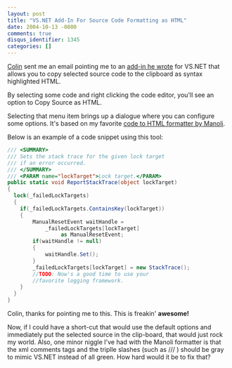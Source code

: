 ```yaml
---
layout: post
title: "VS.NET Add-In For Source Code Formatting as HTML"
date: 2004-10-13 -0800
comments: true
disqus_identifier: 1345
categories: []
---
```

[Colin](http://www.jtleigh.com/people/colin/blog/) sent me an email
pointing me to an [add-in he
wrote](http://www.jtleigh.com/people/colin/blog/archives/2004/10/visual_studio_a.html)
for VS.NET that allows you to copy selected source code to the clipboard
as syntax highlighted HTML.

By selecting some code and right clicking the code editor, you'll see an
option to Copy Source as HTML.

Selecting that menu item brings up a dialogue where you can configure
some options. It's based on my favorite [code to HTML formatter by
Manoli](http://www.manoli.net/csharpformat/).

Below is an example of a code snippet using this tool:

```csharp
/// <SUMMARY>
/// Sets the stack trace for the given lock target 
/// if an error occurred.
/// </SUMMARY>
/// <PARAM name="lockTarget">Lock target.</PARAM>
public static void ReportStackTrace(object lockTarget)
{
  lock(_failedLockTargets)
  {
    if(_failedLockTargets.ContainsKey(lockTarget))
    {
        ManualResetEvent waitHandle = 
            _failedLockTargets[lockTarget] 
                 as ManualResetEvent;
        if(waitHandle != null)
        {
            waitHandle.Set();
        }
        _failedLockTargets[lockTarget] = new StackTrace();
        //TODO: Now's a good time to use your
        //favorite logging framework.
    }
  }
}
```

Colin, thanks for pointing me to this. This is freakin' **awesome!**

Now, if I could have a short-cut that would use the default options and
immediately put the selected source in the clip-board, that would just
rock my world. Also, one minor niggle I've had with the Manoli formatter
is that the xml comments tags and the triplle slashes (such as /// )
should be gray to mimic VS.NET instead of all green. How hard would it
be to fix that?

